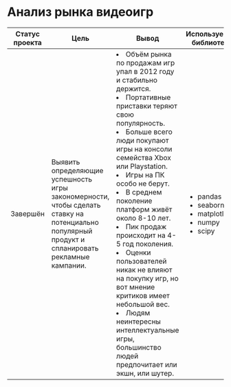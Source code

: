 # Анализ рынка видеоигр

Статус проекта | Цель | Вывод | Используемые библиотеки
------------- |---------------- | ---------------- | -----------------------
Завершён | Выявить определяющие успешность игры закономерности, чтобы сделать ставку на потенциально популярный продукт и спланировать рекламные кампании. | </li><li>Объём рынка по продажам игр упал в 2012 году и стабильно держится.</li><li>Портативные приставки теряют свою популярность.</li><li>Больше всего люди покупают игры на консоли семейства Xbox или Playstation.</li><li> Игры на ПК особо не берут.</li><li>В среднем поколение платформ живёт около 8-10 лет.</li><li>Пик продаж происходит на 4-5 год поколения.</li><li>Оценки пользователей никак не влияют на покупку игр, но вот мнение критиков имеет небольшой вес.</li><li>Людям неинтересны интеллектуальные игры, большинство людей предпочитает или экшн, или шутер.</li>  | <ul><li>pandas</li><li>seaborn</li><li>matplotlib</li><li>numpy</li><li>scipy</li>

 







